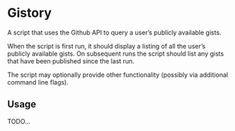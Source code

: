 # Gistory

A script that uses the Github API to query a user’s publicly available gists.

When the script is first run, it should display a listing of all the user’s publicly available gists. On subsequent runs the script should list any gists that have been published since the last run.

The script may optionally provide other functionality (possibly via additional command line flags).

## Usage

TODO...